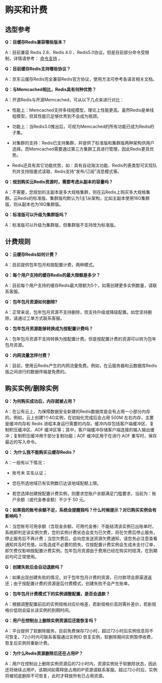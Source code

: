 # 购买和计费

## 选型参考

**Q：目缓存Redis兼容哪些版本？**

A：目前兼容 Redis 2.8、Redis 4.0 、Redis5.0协议。但是目前部分命令受限制，详情请参考：  [命令支持](../Introduction/Command-Supported.md) 。

**Q：目前缓存Redis支持哪些协议？**

A：京东云缓存Redis完全兼容Redis官方协议，使用方法可参考各语言相关文档。

**Q：与Memcached相比，Redis具有何种优势？**

A：开源Redis与开源Memcached，可从以下几点来进行对比：

- 性能上：Memcached支持多线程模型，理论上性能更高。虽然Redis是单线程模型，但其性能已足够优秀到不会成为瓶颈。

- 功能上：当Redis3.0推出后，可视为Memcached的所有功能已成为Redis的子集。

- 对集群的支持：Redis已支持集群，并提供了标准版和集群版两种架构供用户选择。而Memcached需要通过第三方集群工具进行管理，因此Redis更具优势。

- Redis还具有其它功能优势，如：具有自动淘汰功能、Redis列表类型可实现队列并支持阻塞式读取、Redis支持“发布/订阅”消息模式等。

**Q：规划购买云Redis资源时，需要考虑从副本的容量吗？**

A：不需要，您规划的主副本是多大规格集群，则在云Redis上购买多大规格集群。云Redis的标准版、集群版均默认为1主1从架构，比如主副本使用16G集群版，则从副本也为16G集群版。

**Q：标准版可以升级为集群版吗？**

A：标准版可以升级为集群版，但集群版不支持改为标准版。


## 计费规则

**Q：云缓存Redis如何计费？**

A：目前提供包年包月和按配置计费，两种模式。

**Q：每个用户支持的缓存Redis的最大限额是多少？**

A：目前每个用户支持的缓存Redis最大限额为5个，如需创建更多实例数量，请联系客服。

**Q：包年包月资源如何删除?**

A：正常来说，包年包月资源不支持删除，但支持升级或降级配置。如您坚持删除，请通过工单方式联系客服。

**Q：包年包月资源能够转换成为按配置计费吗？**

A：包年包月资源不支持转换为按配置计费。但是按配置计费的资源可以转为包年包月资源。

**Q：内网流量怎样付费？**

A：目前，使用云Redis产生的内网流量免费。例如，在云服务器和云数据库Redis版之间进行的数据传输是免费的。



## 购买实例/删除实例

**Q：为何购买成功后，内存就被占用？**

A：在公有云上，为保障数据安全新建的Redis数据库是会有占用一小部分内存的。例如，云上创建1个4G实例，在初始化完成后会占用 500M 左右内存，主要是缓冲内存和 Redis 进程本身运行需要的内存。缓冲内存包括客户端缓冲区、复制积压缓冲区、AOF 缓冲区等；其中，客户端缓冲存储客户端连接的输入输出缓冲；复制积压缓冲用于部分复制功能；AOF 缓冲区用于在进行 AOF 重写时，保存最近的写入命令。

**Q： 为什么我不能购买云缓存Redis？**

A：一般有以下情况：

- 账号未 实名认证；

- 您在所选地域已有实例数已达该地域配额上限。

- 若您选择创建按配置计费实例，则要求您账户余额满足门槛要求，当前为：账户余额（或代金券金额）不少于 50 元。

**Q：如果我的账号余额不足，系统会提醒我吗？什么时候提示？对已购买实例会有影响吗？**

A：当您账号可用余额（含现金余额、可用代金券）不能结清该实例已出账单时，系统即判定该实例欠费，您的实例计费状态会变为已欠费，将在欠费后停止服务，停止服务后不再计费；当您欠费后，会向您发送资源欠费通知，请您务必注意查看通知并及时充值，以免造成不必要的损失。仅按配置计费实例会生成未支付订单，即欠费仅影响按配置计费实例。包年包月资源由于费用已经在购买时结清，在到期前均可正常使用。

**Q：创建失败后会自动退款吗？**

A：如果出现创建失败的情况，对于包年包月计费的资源，已付款项会原渠道返还；由于按配置计费的资源是后付费模式，创建失败不会产生账单。

**Q：包年包月计费模式下的实例调整配置，是否会退款？**

A：根据调整配置前后的实例规格对应价格差，若新规格价高则需补差价，若新规格价低则会延长该实例的到期时间。

**Q：用户在控制台上删除实例资源后还能恢复吗？**

A：平台提供了软删除服务，目前免费保存72小时，超过72小时后实例信息将不可恢复。72小时内可联系客服通过实例ID 恢复实例，软删除期间实例暂停收费，恢复后实例将重新计费。

**Q：为什么Redis资源删除后还在占用IP？**

A：用户在控制台上删除实例资源后的72小时内，资源实例处于软删除状态，因此还将继续占用IP，该期间如需释放占用的IP资源请联系客服。超过72小时后，实例将被彻底删除不可恢复，此时才释放所有已占用资源。

